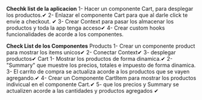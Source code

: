 **Chechk list de la aplicacion**
1- Hacer un componente Cart, para desplegar los productos.✔
2- Enlazar el componente Cart para que al darle click te envie a checkout. ✔
3- Crear Context para pasar los almacenar los productos y toda la app tenga acceso✔
4- Crear custom hooks funcionalidades de acorde a los componentes.

**Check List de los Componentes**
Products
    1- Crear un componente product para mostrar los items unicos✔
    2- Conectar Context✔
    3- desplegar productos✔
Cart
    1- Mostrar los productos de forma dinamica.✔
    2- "Summary" que muestre los precios, totales e impuesto de forma dinamica.
    3- El carrito de compra se actualiza acorde a los productos que se vayen agregando.✔
    4- Crear un Componente CartItem para mostrar los productos indivicual en el componente Cart.✔
    5- que los precios y Summary se actualizen acorde a las cantidades y productos agregados ✔
